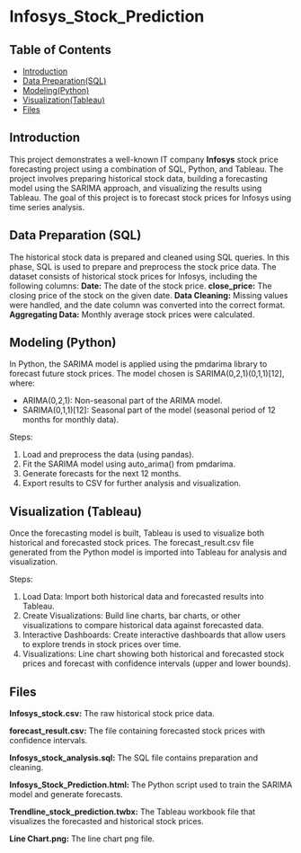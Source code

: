 # Infosys_Stock_Prediction

## Table of Contents
- [Introduction](#Introduction)
- [Data Preparation(SQL)](#Data-Preparation)
- [Modeling(Python)](#Modeling)
- [Visualization(Tableau)](#Visualization)
- [Files](#Files)

## Introduction
This project demonstrates a well-known IT company **Infosys** stock price forecasting project using a combination of SQL, Python, and Tableau. The project involves preparing historical stock data, building a forecasting model using the SARIMA approach, and visualizing the results using Tableau. The goal of this project is to forecast stock prices for Infosys using time series analysis.

## Data Preparation (SQL) 
The historical stock data is prepared and cleaned using SQL queries. In this phase, SQL is used to prepare and preprocess the stock price data. The dataset consists of historical stock prices for Infosys, including the following columns:
**Date:** The date of the stock price.
**close_price:** The closing price of the stock on the given date.
**Data Cleaning:** Missing values were handled, and the date column was converted into the correct format.
**Aggregating Data:** Monthly average stock prices were calculated.

## Modeling (Python) 
In Python, the SARIMA model is applied using the pmdarima library to forecast future stock prices. The model chosen is SARIMA(0,2,1)(0,1,1)[12], where:
- ARIMA(0,2,1): Non-seasonal part of the ARIMA model.
- SARIMA(0,1,1)[12]: Seasonal part of the model (seasonal period of 12 months for monthly data).

Steps:
1. Load and preprocess the data (using pandas).
2. Fit the SARIMA model using auto_arima() from pmdarima.
3. Generate forecasts for the next 12 months.
4. Export results to CSV for further analysis and visualization.

## Visualization (Tableau)
Once the forecasting model is built, Tableau is used to visualize both historical and forecasted stock prices. The forecast_result.csv file generated from the Python model is imported into Tableau for analysis and visualization.

Steps:
1. Load Data: Import both historical data and forecasted results into Tableau.
2. Create Visualizations: Build line charts, bar charts, or other visualizations to compare historical data against forecasted data.
3. Interactive Dashboards: Create interactive dashboards that allow users to explore trends in stock prices over time.
4. Visualizations: Line chart showing both historical and forecasted stock prices and forecast with confidence intervals (upper and lower bounds).

## Files
**Infosys_stock.csv:** The raw historical stock price data.

**forecast_result.csv:** The file containing forecasted stock prices with confidence intervals.

**Infosys_stock_analysis.sql:** The SQL file contains preparation and cleaning.

**Infosys_Stock_Prediction.html:** The Python script used to train the SARIMA model and generate forecasts.

**Trendline_stock_prediction.twbx:** The Tableau workbook file that visualizes the forecasted and historical stock prices.

**Line Chart.png:** The line chart png file.

